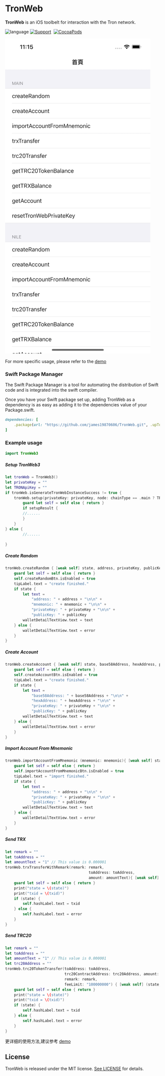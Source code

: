# TronWeb
**TronWeb** is an iOS toolbelt for interaction with the Tron network.

![language](https://img.shields.io/badge/Language-Swift-green)
[![Support](https://img.shields.io/badge/support-iOS%209%2B%20-FB7DEC.svg?style=flat)](https://www.apple.com/nl/ios/)&nbsp;
[![CocoaPods](https://img.shields.io/badge/support-SwiftPackageManager-green)](https://www.swift.org/getting-started/#using-the-package-manager)

![](Resource/DemoImage01.png)

For more specific usage, please refer to the [demo](https://github.com/james19870606/TronWeb/tree/main/Demo/TronWebDemo)

### Swift Package Manager
The Swift Package Manager  is a tool for automating the distribution of Swift code and is integrated into the swift compiler.

Once you have your Swift package set up, adding TronWeb as a dependency is as easy as adding it to the dependencies value of your Package.swift.
```ruby
dependencies: [
    .package(url: "https://github.com/james19870606/TronWeb.git", .upToNextMajor(from: "1.1.3"))
]
```

### Example usage

```swift
import TronWeb3
```

##### Setup TronWeb3
```swift
let tronWeb = TronWeb3()
let privateKey = ""
let TRONApiKey = ""
if tronWeb.isGenerateTronWebInstanceSuccess != true {
    tronWeb.setup(privateKey: privateKey, node: chainType == .main ? TRONMainNet : TRONNileNet) { [weak self] setupResult in
        guard let self = self else { return }
        if setupResult {
        //......
        }
    }
} else {
        //......

}
```
##### Create Random
```swift
tronWeb.createRandom { [weak self] state, address, privateKey, publicKey, mnemonic, error in
    guard let self = self else { return }
    self.createRandomBtn.isEnabled = true
    tipLabel.text = "create finished."
    if state {
        let text =
            "address: " + address + "\n\n" +
            "mnemonic: " + mnemonic + "\n\n" +
            "privateKey: " + privateKey + "\n\n" +
            "publicKey: " + publicKey
        walletDetailTextView.text = text
    } else {
        walletDetailTextView.text = error
    }
}
```
##### Create Account
```swift
tronWeb.createAccount { [weak self] state, base58Address, hexAddress, privateKey, publicKey, error in
    guard let self = self else { return }
    self.createAccountBtn.isEnabled = true
    tipLabel.text = "create finished."
    if state {
        let text =
            "base58Address: " + base58Address + "\n\n" +
            "hexAddress: " + hexAddress + "\n\n" +
            "privateKey: " + privateKey + "\n\n" +
            "publicKey: " + publicKey
        walletDetailTextView.text = text
    } else {
        walletDetailTextView.text = error
    }
}
```

##### Import Account From Mnemonic
```swift
tronWeb.importAccountFromMnemonic (mnemonic: mnemonic){ [weak self] state, address, privateKey, publicKey, error in
    guard let self = self else { return }
    self.importAccountFromMnemonicBtn.isEnabled = true
    tipLabel.text = "import finished."
    if state {
        let text =
            "address: " + address + "\n\n" +
            "privateKey: " + privateKey + "\n\n" +
            "publicKey: " + publicKey
        walletDetailTextView.text = text
    } else {
        walletDetailTextView.text = error
    }
}
```

##### Send TRX
```swift
let remark = ""
let toAddress = ""
let amountText = "1" // This value is 0.000001 
tronWeb.trxTransferWithRemark(remark: remark,
                                      toAddress: toAddress,
                                      amount: amountText){ [weak self] (state, txid,error) in
    guard let self = self else { return }
    print("state = \(state)")
    print("txid = \(txid)")
    if (state) {
        self.hashLabel.text = txid
    } else {
        self.hashLabel.text = error
    }
}
```
##### Send TRC20
```swift
let remark = ""
let toAddress = ""
let amountText = "1" // This value is 0.000001 
let trc20Address = ""
tronWeb.trc20TokenTransfer(toAddress: toAddress,
                           trc20ContractAddress: trc20Address, amount: amountText,
                           remark: remark,
                           feeLimit: "100000000") { [weak self] (state, txid,error) in
    guard let self = self else { return }
    print("state = \(state)")
    print("txid = \(txid)")
    if (state) {
        self.hashLabel.text = txid
    } else {
        self.hashLabel.text = error
    }
}
```

更详细的使用方法,建议参考 [demo](https://github.com/james19870606/TronWeb/tree/main/Demo/TronWebDemo)

## License

TronWeb is released under the MIT license. [See LICENSE](https://github.com/james19870606/TronWeb/blob/master/LICENSE) for details.
